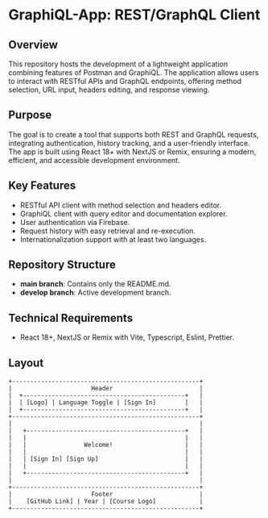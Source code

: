 # GraphiQL-App: REST/GraphQL Client

## Overview

This repository hosts the development of a lightweight application combining features of Postman and GraphiQL. The application allows users to interact with RESTful APIs and GraphQL endpoints, offering method selection, URL input, headers editing, and response viewing.

## Purpose

The goal is to create a tool that supports both REST and GraphQL requests, integrating authentication, history tracking, and a user-friendly interface. The app is built using React 18+ with NextJS or Remix, ensuring a modern, efficient, and accessible development environment.

## Key Features

- RESTful API client with method selection and headers editor.
- GraphiQL client with query editor and documentation explorer.
- User authentication via Firebase.
- Request history with easy retrieval and re-execution.
- Internationalization support with at least two languages.

## Repository Structure

- **main branch**: Contains only the README.md.
- **develop branch**: Active development branch.

## Technical Requirements

- React 18+, NextJS or Remix with Vite, Typescript, Eslint, Prettier.

## Layout 

```
+----------------------------------------------------+
|                      Header                        |
|  +---------------------------------------------+   |
|  | [Logo] | Language Toggle | [Sign In]        |   |
|  +---------------------------------------------+   |
+----------------------------------------------------+
|                                                    |
|   +--------------------------------------------+   |
|   |                                            |   |
|   |                Welcome!                    |   |
|   |                                            |   |
|   | [Sign In] [Sign Up]                        |   |
|   |                                            |   |
|   +--------------------------------------------+   |
|                                                    |
+----------------------------------------------------+
|                      Footer                        |
|    [GitHub Link] | Year | [Course Logo]            |
+----------------------------------------------------+
```